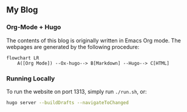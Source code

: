 ## My Blog

### Org-Mode + Hugo

The contents of this blog is originally written in Emacs Org mode. The webpages are generated by the following procedure:

```mermaid
flowchart LR
    A([Org Mode]) --Ox-hugo--> B[Markdown] --Hugo--> C[HTML]
```

### Running Locally

To run the website on port 1313, simply run `./run.sh`, or:
```sh
hugo server --buildDrafts --navigateToChanged
```

